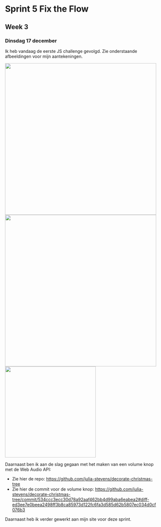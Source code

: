 # Sprint 5 Fix the Flow
## Week 3
### Dinsdag 17 december

Ik heb vandaag de eerste JS challenge gevolgd. Zie onderstaande afbeeldingen voor mijn aantekeningen. 

<img src="https://github.com/user-attachments/assets/008d256f-463f-4137-a99b-fa52a79c844d" width="500">
<img src="https://github.com/user-attachments/assets/316657de-ea39-43be-b14a-c295f980accc" width="500">
<img src="https://github.com/user-attachments/assets/c91b4c7a-1fec-47fd-a66c-eea339a51c8c" width="300">

Daarnaast ben ik aan de slag gegaan met het maken van een volume knop met de Web Audio API: 
* Zie hier de repo: https://github.com/julia-stevens/decorate-christmas-tree
* Zie hier de commit voor de volume knop: https://github.com/julia-stevens/decorate-christmas-tree/commit/534ccc3ecc30d78a92aaf462bb4d99aba6eabea2#diff-ed3ee7e0beea2498ff3b8ca85973d122fc6fa3d585d62b5807ec034d0cf076b3

Daarnaast heb ik verder gewerkt aan mijn site voor deze sprint.